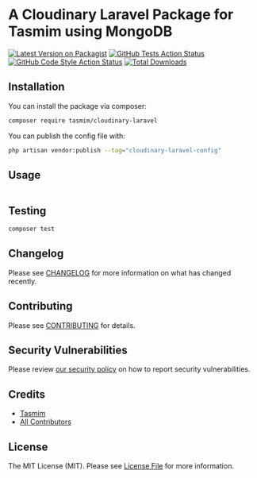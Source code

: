 # A Cloudinary Laravel Package for Tasmim using MongoDB

[![Latest Version on Packagist](https://img.shields.io/packagist/v/tasmim/cloudinary-laravel.svg?style=flat-square)](https://packagist.org/packages/tasmim/cloudinary-laravel)
[![GitHub Tests Action Status](https://img.shields.io/github/workflow/status/tasmim/cloudinary-laravel/run-tests?label=tests)](https://github.com/tasmim/cloudinary-laravel/actions?query=workflow%3Arun-tests+branch%3Amain)
[![GitHub Code Style Action Status](https://img.shields.io/github/workflow/status/tasmim/cloudinary-laravel/Check%20&%20fix%20styling?label=code%20style)](https://github.com/tasmim/cloudinary-laravel/actions?query=workflow%3A"Check+%26+fix+styling"+branch%3Amain)
[![Total Downloads](https://img.shields.io/packagist/dt/tasmim/cloudinary-laravel.svg?style=flat-square)](https://packagist.org/packages/tasmim/cloudinary-laravel)

## Installation

You can install the package via composer:

```bash
composer require tasmim/cloudinary-laravel
```

You can publish the config file with:

```bash
php artisan vendor:publish --tag="cloudinary-laravel-config"
```


## Usage

```php

```

## Testing

```bash
composer test
```

## Changelog

Please see [CHANGELOG](CHANGELOG.md) for more information on what has changed recently.

## Contributing

Please see [CONTRIBUTING](.github/CONTRIBUTING.md) for details.

## Security Vulnerabilities

Please review [our security policy](../../security/policy) on how to report security vulnerabilities.

## Credits

- [Tasmim](https://github.com/tasmim-ma)
- [All Contributors](../../contributors)

## License

The MIT License (MIT). Please see [License File](LICENSE.md) for more information.
